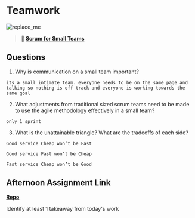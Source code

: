 # Teamwork

![replace_me](https://codeworks.blob.core.windows.net/public/assets/img/illustrations/placeholder.svg)

> **📖 [Scrum for Small Teams](https://codeworksacademy.com/fs-student-guide/resources/wk8-9/02-Scrum-For-Small-Teams)**

## Questions

1. Why is communication on a small team important?

```
its a small intimate team. everyone needs to be on the same page and talking so nothing is off track and everyone is working towards the same goal
```

2. What adjustments from traditional sized scrum teams need to be made to use the agile methodology effectively in a small team?
```
only 1 sprint
```
3. What is the unattainable triangle? What are the tradeoffs of each side?

```
Good service Cheap won’t be Fast

Good service Fast won’t be Cheap

Fast service Cheap won’t be Good
```

## Afternoon Assignment Link

**[Repo](https://github.com/TriLe1122/<ASSIGNMENT_REPO>)**

Identify at least 1 takeaway from today's work
